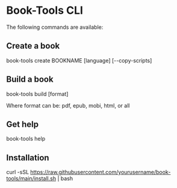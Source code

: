 # Book-Tools CLI

The following commands are available:

## Create a book

book-tools create BOOKNAME [language] [--copy-scripts]

## Build a book

book-tools build [format]

Where format can be: pdf, epub, mobi, html, or all

## Get help

book-tools help

## Installation

curl -sSL https://raw.githubusercontent.com/yourusername/book-tools/main/install.sh | bash
